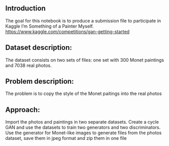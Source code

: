 ## Introduction
The goal for this notebook is to produce a submission file to participate in Kaggle I’m Something of a Painter Myself. https://www.kaggle.com/competitions/gan-getting-started

## Dataset description:
The dataset consists on two sets of files: one set with 300 Monet paintings and 7038 real photos. 

## Problem description:
The problem is to copy the style of the Monet paitings into the real photos

## Approach:
Import the photos and paintings in two separate datasets. Create a cycle GAN and use the datasets to train two generators and two discriminators. Use the generator for Monet-like images to generate files from the photos dataset, save them in jpeg format and zip them in one file
